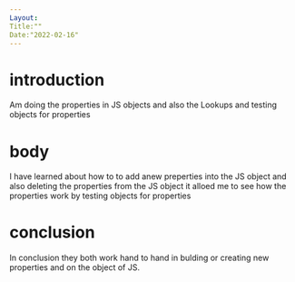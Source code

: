 ```yaml
---
Layout:
Title:""
Date:"2022-02-16"
---
```

# introduction

Am doing the properties in JS objects and also the Lookups and testing objects for properties

# body

I have learned about how to to add anew preperties into the JS object and also deleting the properties from the JS object it alloed me to see how the properties work by testing objects for properties 
# conclusion

In conclusion they both work hand to hand in bulding or creating new properties and on the object of JS.  